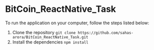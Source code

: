 # BitCoin_ReactNative_Task

To run the application on your computer, follow the steps listed below:

1) Clone the repository 
```git clone https://github.com/sahas-arora/BitCoin_ReactNative_Task.git```
2) Install the dependencies 
```npm install```
